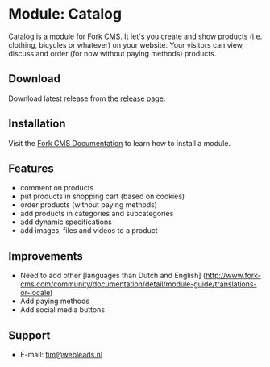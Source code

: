 # Module: Catalog

Catalog is a module for [Fork CMS](http://www.fork-cms.com).
It let´s you create and show products (i.e. clothing, bicycles or whatever) on your website.
Your visitors can view, discuss and order (for now without paying methods) products.

## Download

Download latest release from [the release page](https://github.com/timvanwolfswinkel/catalog/releases).

## Installation

Visit the [Fork CMS Documentation](http://www.fork-cms.com/community/documentation/detail/getting-started/adding-modules) to learn how to install a module.

## Features

* comment on products
* put products in shopping cart (based on cookies)
* order products (without paying methods)
* add products in categories and subcategories
* add dynamic specifications
* add images, files and videos to a product

## Improvements

* Need to add other [languages than Dutch and English] (http://www.fork-cms.com/community/documentation/detail/module-guide/translations-or-locale)
* Add paying methods
* Add social media buttons

## Support

* E-mail: tim@webleads.nl